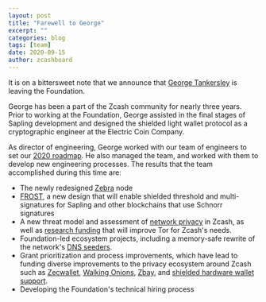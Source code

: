 ```yaml
---
layout: post
title: "Farewell to George"
excerpt: ""
categories: blog
tags: [team]
date: 2020-09-15
author: zcashboard
---
```


It is on a bittersweet note that we announce that [George Tankersley](https://www.zfnd.org/blog/welcome-george/) is leaving the Foundation.

George has been a part of the Zcash community for nearly three years. Prior to working at the Foundation, George assisted in the final stages of Sapling development and designed the shielded light wallet protocol as a cryptographic engineer at the Electric Coin Company.

As director of engineering, George worked with our team of engineers to set our [2020 roadmap](https://www.zfnd.org/blog/eng-roadmap-2020/). He also managed the team, and worked with them to develop new engineering processes. The results that the team accomplished during this time are:

* The newly redesigned [Zebra](https://twitter.com/hdevalence/status/1281310138184302597) node
* [FROST](https://www.zfnd.org/blog/frost-update/), a new design that will enable shielded threshold and multi-signatures for Sapling and other blockchains that use Schnorr signatures
* A new threat model and assessment of [network privacy](https://www.zfnd.org/blog/zf-network-privacy-assessment/) in Zcash, as well as [research funding](https://grants.zfnd.org/proposals/1642205075-walking-onions-scaling-the-tor-network) that will improve Tor for Zcash's needs.
* Foundation-led ecosystem projects, including a memory-safe rewrite of the network's [DNS seeders](https://www.zfnd.org/blog/foundation-dns-seeder/).
* Grant prioritization and process improvements, which have lead to funding diverse improvements to the privacy ecosystem around Zcash such as [Zecwallet](https://www.zecwallet.co/), [Walking Onions](https://grants.zfnd.org/proposals/1642205075-walking-onions-scaling-the-tor-network), [Zbay](https://grants.zfnd.org/proposals/1858815225-zbay-messaging-community-and-marketplaces-over-zcash), and [shielded hardware wallet support](https://grants.zfnd.org/proposals/310598051-new-zcash-ledger-app-integration).
* Developing the Foundation's technical hiring process

